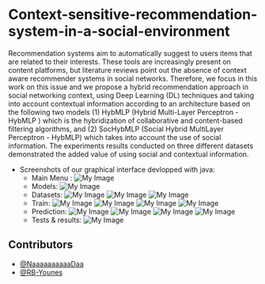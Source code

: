 # Context-sensitive-recommendation-system-in-a-social-environment
Recommendation systems aim to automatically suggest to users items that are related to their interests. These tools are increasingly present on content platforms, but literature reviews point out the absence of context aware recommender systems in social networks. Therefore, we focus in this work on this issue and we propose a hybrid recommendation approach in social networking context, using Deep Learning (DL) techniques and taking into account contextual information according to an architecture based on the following two models (1) HybMLP (Hybrid Multi-Layer Perceptron - HybMLP ) which is the hybridization of collaborative and content-based filtering algorithms, and (2) SocHybMLP (Social Hybrid MultiLayer Perceptron - HybMLP) which takes into account the use of social information. The experiments results conducted on three different datasets demonstrated the added value of using social and contextual information.
+ Screenshots of our graphical interface devlopped with java:
  + Main Menu :
  ![My Image](Images/Menu.PNG)
  + Models:
  ![My Image](Images/models.PNG)
  + Datasets:
  ![My Image](Images/datasets.PNG)
  ![My Image](Images/datasets1.PNG)
  ![My Image](Images/datasets2.PNG)
  + Train:
  ![My Image](Images/train.PNG)
  ![My Image](Images/train2.PNG)
  ![My Image](Images/train3.PNG)
  ![My Image](Images/train4.PNG)
  + Prediction:
  ![My Image](Images/predict.PNG)
  ![My Image](Images/predict2.PNG)
  ![My Image](Images/predict3.PNG)
  ![My Image](Images/predict4.PNG)
  + Tests & results:
  ![My Image](Images/tests-and-results.PNG)
    
## Contributors
- [@NaaaaaaaaaaDaa](https://github.com/NaaaaaaaaaaDaa)
- [@RB-Younes](https://github.com/RB-Younes)

